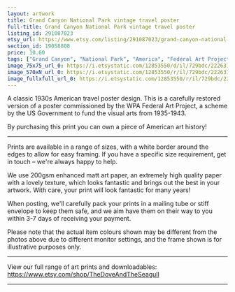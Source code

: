 ```yaml
---
layout: artwork
title: Grand Canyon National Park vintage travel poster
full-title: Grand Canyon National Park vintage travel poster
listing_id: 291087023
etsy_url: https://www.etsy.com/listing/291087023/grand-canyon-national-park-vintage?utm_source=ds&utm_medium=api&utm_campaign=api
section_id: 19058808
price: 10.60
tags: ["Grand Canyon", "National Park", "America", "Federal Art Project", "Travel", "Poster", "Nature", "Landscape", "Wall art", "1930s", "WPA poster", "Print", "High quality print"]
image_75x75_url_0: https://i.etsystatic.com/12853550/d/il/729bdc/2226312725/il_75x75.2226312725_7c1l.jpg?version=0
image_570xN_url_0: https://i.etsystatic.com/12853550/r/il/729bdc/2226312725/il_570xN.2226312725_7c1l.jpg
image_fullxfull_url_0: https://i.etsystatic.com/12853550/r/il/729bdc/2226312725/il_fullxfull.2226312725_7c1l.jpg
---
```

A classic 1930s American travel poster design. This is a carefully restored version of a poster commissioned by the WPA Federal Art Project, a scheme by the US Government to fund the visual arts from 1935-1943.

By purchasing this print you can own a piece of American art history!

---

Prints are available in a range of sizes, with a white border around the edges to allow for easy framing. If you have a specific size requirement, get in touch – we&#39;re always happy to help.

We use 200gsm enhanced matt art paper, an extremely high quality paper with a lovely texture, which looks fantastic and brings out the best in your artwork. With care, your print will look fantastic for many years!

When posting, we&#39;ll carefully pack your prints in a mailing tube or stiff envelope to keep them safe, and we aim have them on their way to you within 3-7 days of receiving your payment.

Please note that the actual item colours shown may be different from the photos above due to different monitor settings, and the frame shown is for illustrative purposes only.

---

View our full range of art prints and downloadables:
https://www.etsy.com/shop/TheDoveAndTheSeagull

---
